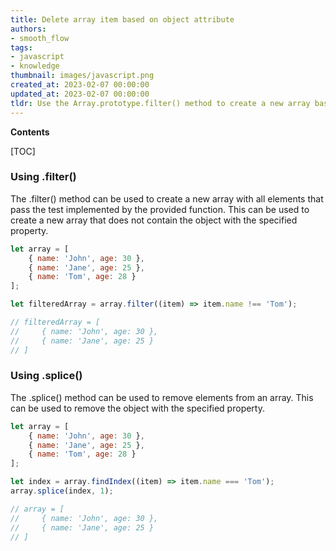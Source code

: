 ```yaml
---
title: Delete array item based on object attribute
authors:
- smooth_flow
tags:
- javascript
- knowledge
thumbnail: images/javascript.png
created_at: 2023-02-07 00:00:00
updated_at: 2023-02-07 00:00:00
tldr: Use the Array.prototype.filter() method to create a new array based on a given condition that filters out the element with the specified object property.
---
```


**Contents**

[TOC]

### Using .filter()

The .filter() method can be used to create a new array with all elements that pass the test implemented by the provided function. This can be used to create a new array that does not contain the object with the specified property.

```javascript
let array = [
    { name: 'John', age: 30 },
    { name: 'Jane', age: 25 },
    { name: 'Tom', age: 28 }
];

let filteredArray = array.filter((item) => item.name !== 'Tom');

// filteredArray = [
//     { name: 'John', age: 30 },
//     { name: 'Jane', age: 25 }
// ]
```

### Using .splice()

The .splice() method can be used to remove elements from an array. This can be used to remove the object with the specified property.

```javascript
let array = [
    { name: 'John', age: 30 },
    { name: 'Jane', age: 25 },
    { name: 'Tom', age: 28 }
];

let index = array.findIndex((item) => item.name === 'Tom');
array.splice(index, 1);

// array = [
//     { name: 'John', age: 30 },
//     { name: 'Jane', age: 25 }
// ]
```
